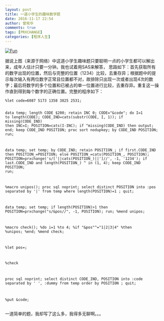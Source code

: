 ```yaml
---
layout: post
title: 一道小学生的趣味数学题
date: 2016-11-17 22:54
author: 曾宪华
comments: true
tags: [PRXCHANGE]
categories: [程序人生]
---
```

<p><a href="http://www.xianhuazeng.com/cn/wp-content/uploads/2016/11/Fun.jpg"><img class="aligncenter size-full" src="http://www.xianhuazeng.com/cn/wp-content/uploads/2016/11/Fun.jpg" alt="Fun" /></a></p>据说上图（来源于网络）中这道小学生趣味题只要聪明一点的小学生都可以解出来，成年人估计只要一分钟。我也试着用SAS来解答， 思路如下：首先获取所有的数字出现的位置，然后与完整的位置（1234）比较，去重存异；根据题中的提示每次输入有两位数字正常且位置都不对，故排除只出现一次或者出现4次的数字；最后将数字的多个位置和已被占的单一位置进行比较，去重存异。重复这一操作直到得到每个数字的正确位置。完整的程序如下：
<pre><code>%let code=6087 5173 1358 3825 2531;

data temp;
    length CODE $200;
    retain INC 0;
    CODE="&code";
    do I=1 to length(CODE);
        CODE_IND=cats(substr(CODE, I, 1));
        if missing(CODE_IND) then INC=I;
        POSITION=cats(I-INC);
        if ^missing(CODE_IND) then output;
    end;
    keep CODE_IND POSITION;
    proc sort nodupkey;
    by CODE_IND POSITION;
run;

data temp;
    set temp;
    by CODE_IND;
    retain POSITION_;
    if first.CODE_IND then POSITION_=POSITION;
    else POSITION_=cats(POSITION_, POSITION);
    POSITION=prxchange('s/['||cats(POSITION_)||']//', -1, '1234');
    if last.CODE_IND and length(POSITION_) ^ in (1, 4);
    keep CODE_IND POSITION;
run;

%macro unipos();
proc sql noprint;
    select distinct POSITION into :pos separated by '|'
        from temp
        where length(POSITION)=1
        ;
quit;

data temp;
    set temp;
    if length(POSITION)>1 then POSITION=prxchange("s/&pos//", -1, POSITION);
run;
%mend unipos;

%macro check();
%do i=1 %to 4;
    %if "&pos"^="1|2|3|4" %then %unipos;
%end;
%mend check;

%let pos=;

%check

proc sql noprint;
    select distinct CODE_IND, POSITION into :code separated by ' ', :dummy
        from temp
        order by POSITION
        ;
quit;

%put &code;
</code></pre>
一道简单的题，我却写了这么多，我得多无聊啊。。。